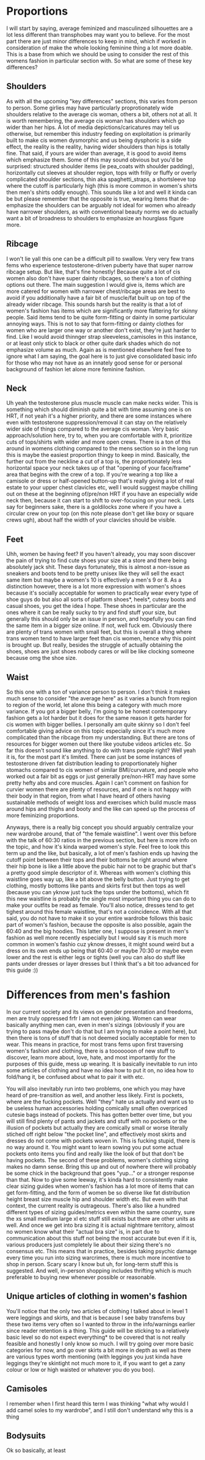 # Proportions

I will start by saying, average feminized and masculinzed silhouettes are a lot
less different than transphobes may want you to believe. For the most part there
are just minor differences to keep in mind, which if worked in consideration of
make the whole looking feminine thing a lot more doable. This is a base from
which we should be using to consider the rest of this womens fashion in
particular section with. So what are some of these key differences?

## Shoulders

As with all the upcoming "key differences" sections, this varies from person to
person. Some girlies may have particularly proprotionately wide shoulders
relative to the average cis woman, others a bit, others not at all. It is worth
remembering, the average cis woman has shoulders which go wider than her hips. A
lot of media depictions/caricatures may tell us otherwise, but remember this
industry feeding on exploitation is primarily built to make cis women dysmorphic
and us being dysphoric is a side effect, the reality is the reality, having
wider shoulders than hips is totally fine. That said, if yours are wider than
average, it is good to avoid items which emphasize them. Some of this may sound
obvious but you'd be surprised: structured shoulder items (ie pea_coats with
shoulder padding), horizontally cut sleeves at shoulder region, tops with frilly
or fluffy or overly complicated shoulder sections, thin aka spaghetti_straps, a
shortsleeve top where the cutoff is particularly high (this is more common in
women's shirts then men's shirts oddly enough). This sounds like a lot and well
it kinda can be but please remember that the opposite is true, wearing items
that de-emphasize the shoulders can be arguably not ideal for women who already
have narrower shoulders, as with conventional beauty norms we do actually want
a bit of broadness to shoulders to emphasize an hourglass figure more.

## Ribcage

I won't lie yall this one can be a difficult pill to swallow. Very very few
trans fems who experience testosterone-driven puberty have that super narrow
ribcage setup. But like, that's fine honestly! Because quite a lot of cis women
also don't have super dainty ribcages, so there's a ton of clothing options out
there. The main suggestion I would give is, items which are more catered for
women with narrower chest/ribcage areas are best to avoid if you additionally
have a fair bit of muscle/fat built up on top of the already wider ribcage. This
sounds harsh but the reality is that a lot of women's fashion has items which
are significantly more flattering for skinny people. Said items tend to be quite
form-fitting or dainty in some particular annoying ways. This is not to say that
form-fitting or dainty clothes for women who are larger one way or another don't
exist, they're just harder to find. Like I would avoid thinnger strap
sleeveless_camisoles in this instance, or at least only stick to black or other
quite dark shades which do not emphasize volume as much. Again as is mentioned
elsewhere feel free to ignore what I am saying, the goal here is to just give
consolidated basic info for those who may not have as an innately good sense for
or personal background of fashion let alone more feminine fashion.

## Neck

Uh yeah the testosterone plus muscle muscle can make necks wider. This is
something which should diminish quite a bit with time assuming one is on HRT, if
not yeah it's a higher priority, and there are some instances where even with
testosterone suppression/removal it can stay on the relatively wider side of
things compared to the average cis woman. Very basic approach/solution here, try
to, when you are comfortable with it, prioritize cuts of tops/shirts with wider
and more open crews. There is a ton of this around in womens clothing compared
to the mens section so in the long run this is maybe the easiest proportion
thingy to keep in mind. Basically, the further out from the neckline a cut of a
top is, the proportionately less horizontal space your neck takes up of that
"opening of your face/frame" area that begins with the crew of a top. If you're
wearing a top like a camisole or dress or half-opened button-up that's really
giving a lot of real estate to your upper chest clavicles etc, well I would
suggest maybe chilling out on these at the beginning of/pre/non HRT if you have
an especially wide neck then, because it can start to shift to over-focusing on
your neck. Lets say for beginners sake, there is a goldilocks zone where if you
have a circular crew on your top (on this note please don't get like boxy or
square crews ugh), about half the width of your clavicles should be visible.

## Feet

Uhh, women be having feet? If you haven't already, you may soon discover the
pain of trying to find cute shoes your size at a store and there being
absolutely jack shit. These days fortunately, this is almost a non-issue as
sneakers and boots tend to be pretty unisex like they will sell the exact same
item but maybe a women's 10 is effectively a men's 9 or 8. As a distinction
however, there is a lot more expression with women's shoes because it's socially
acceptable for women to practically wear every type of shoe guys do but also
all sorts of platform shoes*, heels*, cutesy boots and casual shoes, you get
the idea I hope. These shoes in particular are the ones where it can be really
sucky to try and find stuff your size, but generally this should only be an
issue in person, and hopefully you can find the same item in a bigger size
online. If not, well fuck em. Obviously there are plenty of trans women with
small feet, but this is overall a thing where trans women tend to have larger
feet than cis women, hence why this point is brought up. But really, besides
the struggle of actually obtaining the shoes, shoes are just shoes nobody cares
or will be like clocking someone because omg the shoe size.

## Waist

So this one with a ton of variance person to person. I don't think it makes
much sense to consider "the average here" as it varies a bunch from region to
region of the world, let alone this being a category with much more variance. If
you got a bigger belly, I'm going to be honest contemporary fashion gets a lot
harder but it does for the same reason it gets harder for cis women with bigger
bellies. I personally am quite skinny so I don't feel comfortable giving advice
on this topic especially since it's much more complicated than the ribcage from
my understanding. But there are tons of resources for bigger women out there
like youtube videos articles etc. So far this doesn't sound like anything to do
with trans people right? Well yeah it is, for the most part it's limited. There
can just be some instances of testosterone driven fat distribution leading to
proportionately higher stomachs compared to cis women of similar BMI/curvature,
and people who worked out a fair bit as eggs or just generally pre/non-HRT may
have some pretty hefty abs and core muscles. Again I can't comment on fashion
for curvier women there are plenty of resources, and if one is not happy with
their body in that region, from what I have heard of others having sustainable
methods of weight loss and exercises which build muscle mass around hips and
thighs and booty and the like can speed up the process of more feminizing
proportions.

Anyways, there is a really big concept you should arguably centralize your new
wardrobe around, that of "the female waistline". I went over this before with
the talk of 60:30 ratios in the previous section, but here is more info on the
topic, and how it's kinda warped women's style. Feel free to look this term up
and the like, but basically, a lot of men's fashion ends up having the cutoff
point between their tops and their bottoms be right around where their hip bone
is like a little above the pubic hair not to be graphic but that's a pretty good
simple descriptor of it. Whereas with women's clothing this waistline goes way
up, like a bit above the belly button. Just trying to get clothing, mostly 
bottoms like pants and skirts first but then tops as well (because you can
yknow just tuck the tops under the bottoms), which fit this new waistline is
probably the single most important thing you can do to make your outfits be read
as female. You'll also notice, dresses tend to get tighest around this female
waistline, that's not a coincidence. With all that said, you do not have to
make it so your entire wardrobe follows this basic part of women's fashion,
because the opposite is also possible, again the 60:40 and the big hoodies. This
latter one, I suppose is present in men's fashion as well more recently
especially but I would say it is much more common in women's fashio cuz yknow
dresses, it might sound weird but a dress on its own ends up being that 60:40
or maybe 70:30 or maybe even lower and the rest is either legs or tights (well
you can also do stuff like pants under dresses or layer dresses but I think
that's a bit too advanced for this guide :))

# Differences from men's fashion

In our current society and its views on gender presentation and freedoms, men
are truly oppressed frfr I am not even joking. Women can wear basically anything
men can, even in men's sizings (obviously if you are trying to pass maybe don't
do that but I am trying to make a point here), but then there is tons of stuff
that is not deemed socially acceptable for men to wear. This means in practice,
for most trans fems upon first traversing women's fashion and clothing, there is
a tooooooon of new stuff to discover, learn more about, love, hate, and most
importantly for the purposes of this guide, mess up wearing. It is basically
inevitable to run into some articles of clothing and have no idea how to put it
on, no idea how to fold/hang it, be confused about what to pair it with etc.

You will also inevitably run into two problems, one which you may have heard of
pre-transition as well, and another less likely. First is pockets, where are the
fucking pockets. Well "they" hate us actually and want us to be useless human
accessories holding comically small often overpriced cutesie bags instead of
pockets. This has gotten better over time, but you will still find plenty of
pants and jackets and stuff with no pockets or the illusion of pockets but
actually they are comically small or worse literally stiched off right below
"the pocket line", and effectively most skirts and dresses do not come with
pockets woven in. This is fucking stupid, there is no way around it. You might
want to learn sowing you put some actual pockets onto items you find and really
like the look of but that don't be having pockets. The second of these problems,
women's clothing sizing makes no damn sense. Bring this up and out of nowhere
there will probably be some chick in the background that goes "yup..." or a
stronger response than that. Now to give some leeway, it's kinda hard to
consistently make clear sizing guides when women's fashion has a lot more of
items that can get form-fitting, and the form of women be so diverse like fat
distribution height breast size muscle hip and shoulder width etc. But even with
that context, the current reality is outrageous. There's also like a hundred
different types of sizing guides/metrics even within the same country, sure the
xs small medium large xl etc stuff still exists but there are other units as
well. And once we get into bra sizing it is actual nightmare territory, almost
no women know what their "actual bra size" is, in part due to communication
about this stuff not being the most accurate but even if it is, various
producers just completely lie about their sizing there's no consensus etc. This
means that in practice, besides taking psychic damage every time you run into
sizing warcrimes, there is much more incentive to shop in person. Scary scary I
know but uh, for long-term stuff this is suggested. And well, in-person shopping
includes thrifting which is much preferable to buying new whenever possible or
reasonable.

## Unique articles of clothing in women's fashion

You'll notice that the only two articles of clothing I talked about in level 1
were leggings and skirts, and that is because I see baby transfems buy these
two items very often so I wanted to throw in the info/warnings earlier since
reader retention is a thing. This guide will be sticking to a relatively basic
level so do not expect everything* to be covered that is not really feasible and
honestly I only know so much. I will try going over more basic categories for
now, and go over skirts a bit more in depth as well as there are various types
worth mentioning (with leggings you just kinda have leggings they're skintight
not much more to it, if you want to get a zany colour or low or high waisted or
whatever you do you boo).

## Camisoles

I remember when I first heard this term I was thinking "what why would I add
camel soles to my wardrobe", and I still don't understand why this is a thing

## Bodysuits

Ok so basically, at least

